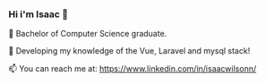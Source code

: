 ### Hi i'm Isaac 👋

🔭 Bachelor of Computer Science graduate.

🌱 Developing my knowledge of the Vue, Laravel and mysql stack!

📫 You can reach me at: https://www.linkedin.com/in/isaacwilsonn/

